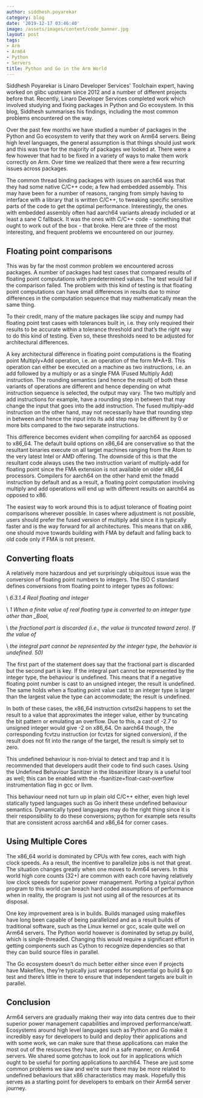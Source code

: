 ```yaml
---
author: siddhesh.poyarekar
category: blog
date: '2019-12-17 03:46:40'
image: /assets/images/content/code_banner.jpg
layout: post
tags:
- Arm
- Arm64
- Python
- Servers
title: Python and Go in the Arm World
---
```


Siddhesh Poyarekar is Linaro Developer Services' Toolchain expert, having worked on glibc upstream since 2012 and a number of different projects before that. Recently, Linaro Developer Services completed work which involved studying and fixing packages in Python and Go ecosystem. In this blog, Siddhesh summarises his findings, including the most common problems encountered on the way.

Over the past few months we have studied a number of packages in the Python and Go ecosystem to verify that they work on Arm64 servers. Being high level languages, the general assumption is that things should just work and this was true for the majority of packages we looked at. There were a few however that had to be fixed in a variety of ways to make them work correctly on Arm. Over time we realized that there were a few recurring issues across packages.

The common thread binding packages with issues on aarch64 was that they had some native C/C++ code; a few had embedded assembly. This may have been for a number of reasons, ranging from simply having to interface with a library that is written C/C++, to tweaking specific sensitive parts of the code to get the optimal performance. Interestingly, the ones with embedded assembly often had aarch64 variants already included or at least a sane C fallback. It was the ones with C/C++ code - something that ought to work out of the box - that broke. Here are three of the most interesting, and frequent problems we encountered on our journey.

## Floating point comparisons

This was by far the most common problem we encountered across packages. A number of packages had test cases that compared results of floating point computations with predetermined values. The test would fail if the comparison failed. The problem with this kind of testing is that floating point computations can have small differences in results due to minor differences in the computation sequence that may mathematically mean the same thing.

To their credit, many of the mature packages like scipy and numpy had floating point test cases with tolerances built in, i.e. they only required their results to be accurate within a tolerance threshold and that’s the right way to do this kind of testing. Even so, these thresholds need to be adjusted for architectural differences.

A key architectural difference in floating point computations is the floating point Multiply+Add operation, i.e. an operation of the form M\*A+B. This operation can either be executed on a machine as two instructions, i.e. an add followed by a multiply or as a single FMA (Fused Multiply Add) instruction. The rounding semantics (and hence the result) of both these variants of operations are different and hence depending on what instruction sequence is selected, the output may vary. The two multiply and add instructions for example, have a rounding step in between that may change the input that goes into the add instruction. The fused multiply-add instruction on the other hand, may not necessarily have that rounding step in between and hence the input into its add step may be different by 0 or more bits compared to the two separate instructions.

This difference becomes evident when compiling for aarch64 as opposed to x86_64. The default build options on x86_64 are conservative so that the resultant binaries execute on all target machines ranging from the Atom to the very latest Intel or AMD offering. The downside of this is that the resultant code always uses the two instruction variant of multiply-add for floating point since the FMA extension is not available on older x86_64 processors. Compilers for aarch64 on the other hand emit the fmadd instruction by default and as a result, a floating point computation involving multiply and add operations will end up with different results on aarch64 as opposed to x86.

The easiest way to work around this is to adjust tolerance of floating point comparisons wherever possible. In cases where adjustment is not possible, users should prefer the fused version of multiply add since it is typically faster and is the way forward for all architectures. This means that on x86, one should move towards building with FMA by default and falling back to old code only if FMA is not present.

## Converting floats

A relatively more hazardous and yet surprisingly ubiquitous issue was the conversion of floating point numbers to integers. The ISO C standard defines conversions from floating point to integer types as follows:

\ _6.3.1.4 Real floating and integer_

\ _1 When a finite value of real floating type is converted to an integer type other than \_Bool,_

\ _the fractional part is discarded (i.e., the value is truncated toward zero). If the value of_

\ _the integral part cannot be represented by the integer type, the behavior is undefined. 50)_

The first part of the statement does say that the fractional part is discarded but the second part is key. If the integral part cannot be represented by the integer type, the behaviour is undefined. This means that if a negative floating point number is cast to an unsigned integer, the result is undefined. The same holds when a floating point value cast to an integer type is larger than the largest value the type can accommodate; the result is undefined.

In both of these cases, the x86_64 instruction cvtsd2si happens to set the result to a value that approximates the integer value, either by truncating the bit pattern or emulating an overflow. Due to this, a cast of -2.7 to unsigned integer would give -2 on x86_64. On aarch64 though, the corresponding fcvtzu instruction (or fcvtzs for signed conversion), if the result does not fit into the range of the target, the result is simply set to zero.

This undefined behaviour is non-trivial to detect and trap and it is recommended that developers audit their code to find such cases. Using the Undefined Behaviour Sanitizer in the libsanitizer library is a useful tool as well; this can be enabled with the -fsanitize=float-cast-overflow instrumentation flag in gcc or llvm.

This behaviour need not turn up in plain old C/C++ either, even high level statically typed languages such as Go inherit these undefined behaviour semantics. Dynamically typed languages may do the right thing since it is their responsibility to do these conversions; python for example sets results that are consistent across aarch64 and x86_64 for corner cases.

## Using Multiple Cores

The x86_64 world is dominated by CPUs with few cores, each with high clock speeds. As a result, the incentive to parallelize jobs is not that great. The situation changes greatly when one moves to Arm64 servers. In this world high core counts (32+) are common with each core having relatively low clock speeds for superior power management. Porting a typical python program to this world can breach hard coded assumptions of performance when in reality, the program is just not using all of the resources at its disposal.

One key improvement area is in builds. Builds managed using makefiles have long been capable of being parallelized and as a result builds of traditional software, such as the Linux kernel or gcc, scale quite well on Arm64 servers. The Python world however is dominated by setup.py build, which is single-threaded. Changing this would require a significant effort in getting components such as Cython to recognize dependencies so that they can build source files in parallel.

The Go ecosystem doesn’t do much better either since even if projects have Makefiles, they’re typically just wrappers for sequential go build & go test and there’s little in there to ensure that independent targets are built in parallel.

## Conclusion

Arm64 servers are gradually making their way into data centres due to their superior power management capabilities and improved performance/watt. Ecosystems around high level languages such as Python and Go make it incredibly easy for developers to build and deploy their applications and with some work, we can make sure that these applications can make the most out of the resources they have, and in a safe manner, on Arm64 servers. We shared some gotchas to look out for in applications which ought to be useful for porting applications to aarch64. These are just some common problems we saw and we’re sure there may be more related to undefined behaviours that x86 characteristics may mask. Hopefully this serves as a starting point for developers to embark on their Arm64 server journey.